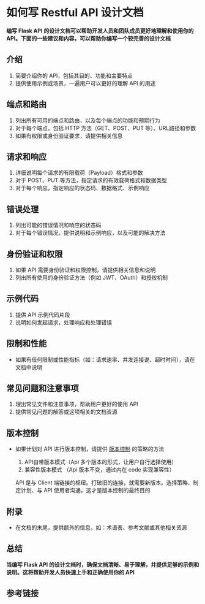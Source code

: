 # 如何写 Restful API 设计文档

**编写 Flask API 的设计文档可以帮助开发人员和团队成员更好地理解和使用你的 API。下面的一些建议和内容，可以帮助你编写一个较完善的设计文档**

## 介绍

1. 简要介绍你的 API，包括其目的、功能和主要特点
2. 提供使用示例或场景，一遍用户可以更好的理解 API 的用途

## 端点和路由

1. 列出所有可用的端点和路由，以及每个端点的功能和预期行为
2. 对于每个端点，包括 HTTP 方法（GET、POST、PUT 等）、URL路径和参数
3. 如果有权限或身份验证要求，请提供相关信息

## 请求和响应

1. 详细说明每个请求的有限载荷（Payload）格式和参数
2. 对于 POST、PUT 等方法，指定请求的有效载荷格式和数据类型
3. 对于每个响应，指定响应的状态码、数据格式、示例响应

## 错误处理

1. 列出可能的错误情况和响应的状态码
2. 对于每个错误情况，提供说明和示例响应，以及可能的解决方法

## 身份验证和权限

1. 如果 API 需要身份验证和权限控制，请提供相关信息和说明
2. 列出所有使用的身份验证方法（例如 JWT、OAuth）和授权机制

## 示例代码

1. 提供 API 示例代码片段
2. 说明如何发起请求，处理响应和处理错误

## 限制和性能

- 如果有任何限制或性能指标（如：请求速率、并发连接说、超时时间），请在文档中说明

## 常见问题和注意事项

1. 理出常见文件和注意事项，帮助用户更好的使用 API
2. 提供常见问题的解答或这项相关的文档资源

## 版本控制

- 如果计划对 API 进行版本控制，请提供 [版本控制][1] 的策略的方法

  1. API自带版本模式（Api 多个版本的形式，让用户自行选择使用）
  2. 兼容性版本模式  （Api 版本不变，通过内在 code 实现兼容性）

  API 是与 Client 端链接的枢纽。打破旧的连接，就需要新版本。选择策略、制定计划、与 API 使用者沟通，这才是版本控制的最终目的

## 附录

- 在文档的末尾，提供额外的信息，如：术语表、参考文献或其他相关资源

## 总结

**当编写 Flask API 的设计文档时，确保文档清晰、易于理解，并提供足够的示例和说明。这将帮助开发人员快速上手和正确使用你的 API** 



## 参考链接

[1]: https://juejin.cn/post/6844903488762150925	"API 版本控制"